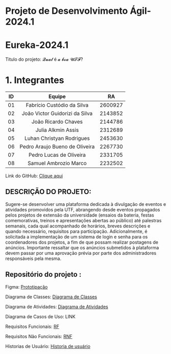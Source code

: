 
# Projeto de Desenvolvimento Ágil-2024.1

# Eureka-2024.1

Titulo do projeto: 𝓠𝓾𝓪𝓵 é 𝓪 𝓫𝓸𝓪 𝓤𝓣𝓕?

# 1. Integrantes


| ID   |                                 Equipe                                    |   RA       | 
| :--: | :-----------------------------------------------------------------------: | :--------: |
|   01 |              Fabrício Custódio da Silva                                   |   2600927  |    
|   02 |             João Victor Guidorizi da Silva                                |   2143852  |   
|   03 |              João Ricardo Chaves                                          |   2144786  |   
|   04 |              Julia Alkmin Assis                                           |   2312689  |    
|   05 |              Luhan Christyan Rodrigues                                    |   2453630  |    
|   06 |              Pedro Araujo Bueno de Oliveira                               |   2267730  |
|   07 |              Pedro Lucas de Oliveira                                      |   2331705  |   
|   08 |              Samuel Ambrozio Marco                                        |   2232502  |


Link do GitHub: [Clique aqui]( https://github.com/guidorizi/Eureka-2024.1)



DESCRIÇÃO DO PROJETO: 
-
Sugere-se desenvolver uma plataforma dedicada à divulgação de eventos e atividades promovidos pela UTF, abrangendo desde eventos propagados pelos projetos de extensão da universidade (ensaios da bateria, festas comemorativas, treinos e apresentações abertas ao público) até palestras semanais, cada qual acompanhado de horários, breves descrições e quando necessário, requisitos para participação. Adicionalmente, é solicitada a implementação de um sistema de login e senha para os coordenadores dos projetos, a fim de que possam realizar postagens de anúncios. Importante ressaltar que os anúncios submetidos à plataforma devem passar por uma aprovação prévia por parte dos administradores responsáveis pela mesma.


Repositório do projeto : 
- 
Figma: [Prototipação](https://www.figma.com/proto/zGCnjaDGbOTXGFWLgOzjSo/Prototipação?node-id=1-2&t=kZCzAWrUmGKxjMPG-0&scaling=scale-down&content-scaling=fixed&page-id=0%3A1&starting-point-node-id=1%3A2)

Diagrama de Classes: [Diagrama de Classes](https://github.com/guidorizi/Eureka-2024.1/tree/main/Resquisitos%20de%20Sistema)

Diagrama de Atividades: [Diagrama de Atividades](https://github.com/guidorizi/Eureka-2024.1/tree/main/Resquisitos%20de%20Sistema)

Diagrama de Casos de Uso: LINK

Requisitos Funcionais:  [RF](https://github.com/guidorizi/Eureka-2024.1/blob/main/Requisitos%20de%20usu%C3%A1rio/RF.md)
                 
Requisitos Não Funcionais: [RNF](https://github.com/guidorizi/Eureka-2024.1/blob/main/Requisitos%20de%20usu%C3%A1rio/RNF.md)

Historias de Usuário: [Historia de usuário](https://github.com/guidorizi/Eureka-2024.1/blob/main/Requisitos%20de%20usu%C3%A1rio/HistoriasUsuario.md)

